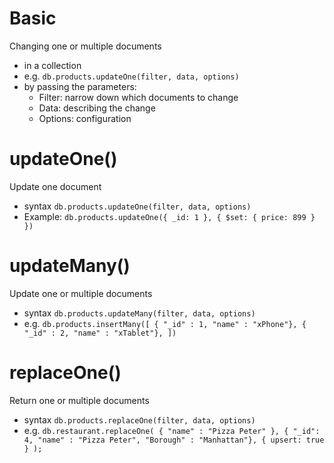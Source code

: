 # Basic

Changing one or multiple documents

- in a collection
- e.g. `db.products.updateOne(filter, data, options)`
- by passing the parameters:
  - Filter: narrow down which documents to change
  - Data: describing the change
  - Options: configuration

# updateOne()

Update one document

- syntax `db.products.updateOne(filter, data, options)`
- Example: `db.products.updateOne({ _id: 1 }, { $set: { price: 899 } })`

# updateMany()

Update one or multiple documents

- syntax `db.products.updateMany(filter, data, options)`
- e.g. `db.products.insertMany([ { "_id" : 1, "name" : "xPhone"}, { "_id" : 2, "name" : "xTablet"}, ]) `

# replaceOne()

Return one or multiple documents

- syntax `db.products.replaceOne(filter, data, options)`
- e.g. `db.restaurant.replaceOne( { "name" : "Pizza Peter" }, { "_id": 4, "name" : "Pizza Peter", "Borough" : "Manhattan"}, { upsert: true } );`
